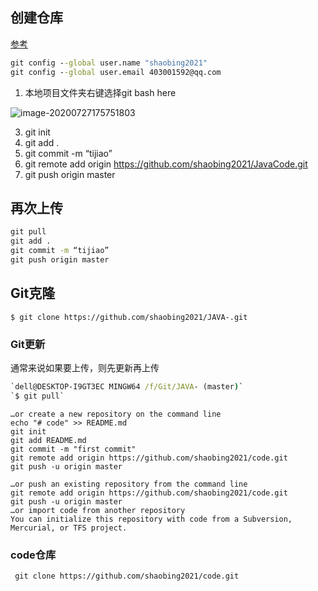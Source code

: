 ## 创建仓库

[参考](https://jingyan.baidu.com/article/48b558e3090a907f38c09a20.html)

```cmd
git config --global user.name "shaobing2021" 
git config --global user.email 403001592@qq.com 
```

1. 本地项目文件夹右键选择git bash here

![image-20200727175751803](https://gitee.com/shaobing2021/typora/raw/master/img/20200728093815.png)

3. git init  
4. git add .  
5. git commit -m “tijiao”
6. git remote add origin  https://github.com/shaobing2021/JavaCode.git
7. git push origin master

## 再次上传

```cmd
git pull
git add .  
git commit -m “tijiao”
git push origin master
```

## Git克隆

`$ git clone https://github.com/shaobing2021/JAVA-.git`

### Git更新

通常来说如果要上传，则先更新再上传

```cmd
`dell@DESKTOP-I9GT3EC MINGW64 /f/Git/JAVA- (master)`
`$ git pull`
```

```
…or create a new repository on the command line
echo "# code" >> README.md
git init
git add README.md
git commit -m "first commit"
git remote add origin https://github.com/shaobing2021/code.git
git push -u origin master
                
…or push an existing repository from the command line
git remote add origin https://github.com/shaobing2021/code.git
git push -u origin master
…or import code from another repository
You can initialize this repository with code from a Subversion, Mercurial, or TFS project.
```

### code仓库

```
 git clone https://github.com/shaobing2021/code.git
```

